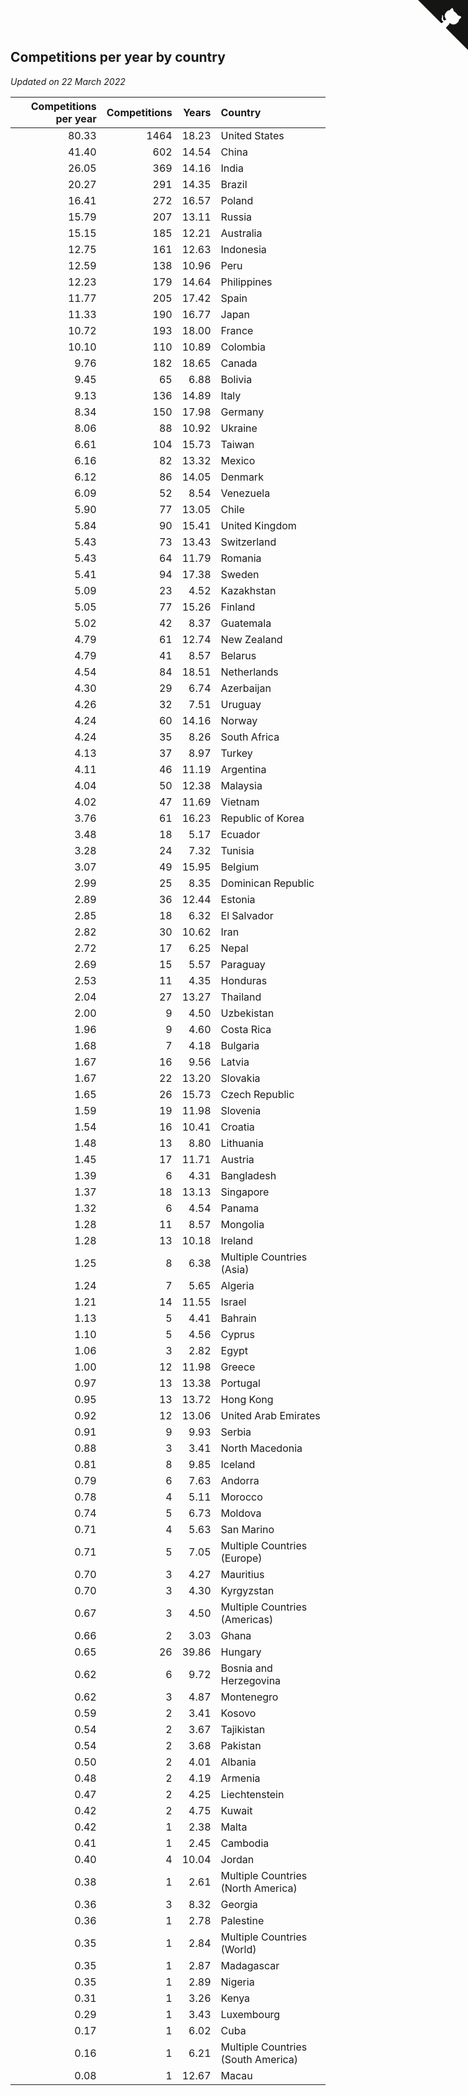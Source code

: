 ## Competitions per year by country

*Updated on 22 March 2022*

| Competitions per year | Competitions | Years | Country |
| ---: | ---: | ---: | :--- |
| 80.33 | 1464 | 18.23 | United States |
| 41.40 | 602 | 14.54 | China |
| 26.05 | 369 | 14.16 | India |
| 20.27 | 291 | 14.35 | Brazil |
| 16.41 | 272 | 16.57 | Poland |
| 15.79 | 207 | 13.11 | Russia |
| 15.15 | 185 | 12.21 | Australia |
| 12.75 | 161 | 12.63 | Indonesia |
| 12.59 | 138 | 10.96 | Peru |
| 12.23 | 179 | 14.64 | Philippines |
| 11.77 | 205 | 17.42 | Spain |
| 11.33 | 190 | 16.77 | Japan |
| 10.72 | 193 | 18.00 | France |
| 10.10 | 110 | 10.89 | Colombia |
| 9.76 | 182 | 18.65 | Canada |
| 9.45 | 65 | 6.88 | Bolivia |
| 9.13 | 136 | 14.89 | Italy |
| 8.34 | 150 | 17.98 | Germany |
| 8.06 | 88 | 10.92 | Ukraine |
| 6.61 | 104 | 15.73 | Taiwan |
| 6.16 | 82 | 13.32 | Mexico |
| 6.12 | 86 | 14.05 | Denmark |
| 6.09 | 52 | 8.54 | Venezuela |
| 5.90 | 77 | 13.05 | Chile |
| 5.84 | 90 | 15.41 | United Kingdom |
| 5.43 | 73 | 13.43 | Switzerland |
| 5.43 | 64 | 11.79 | Romania |
| 5.41 | 94 | 17.38 | Sweden |
| 5.09 | 23 | 4.52 | Kazakhstan |
| 5.05 | 77 | 15.26 | Finland |
| 5.02 | 42 | 8.37 | Guatemala |
| 4.79 | 61 | 12.74 | New Zealand |
| 4.79 | 41 | 8.57 | Belarus |
| 4.54 | 84 | 18.51 | Netherlands |
| 4.30 | 29 | 6.74 | Azerbaijan |
| 4.26 | 32 | 7.51 | Uruguay |
| 4.24 | 60 | 14.16 | Norway |
| 4.24 | 35 | 8.26 | South Africa |
| 4.13 | 37 | 8.97 | Turkey |
| 4.11 | 46 | 11.19 | Argentina |
| 4.04 | 50 | 12.38 | Malaysia |
| 4.02 | 47 | 11.69 | Vietnam |
| 3.76 | 61 | 16.23 | Republic of Korea |
| 3.48 | 18 | 5.17 | Ecuador |
| 3.28 | 24 | 7.32 | Tunisia |
| 3.07 | 49 | 15.95 | Belgium |
| 2.99 | 25 | 8.35 | Dominican Republic |
| 2.89 | 36 | 12.44 | Estonia |
| 2.85 | 18 | 6.32 | El Salvador |
| 2.82 | 30 | 10.62 | Iran |
| 2.72 | 17 | 6.25 | Nepal |
| 2.69 | 15 | 5.57 | Paraguay |
| 2.53 | 11 | 4.35 | Honduras |
| 2.04 | 27 | 13.27 | Thailand |
| 2.00 | 9 | 4.50 | Uzbekistan |
| 1.96 | 9 | 4.60 | Costa Rica |
| 1.68 | 7 | 4.18 | Bulgaria |
| 1.67 | 16 | 9.56 | Latvia |
| 1.67 | 22 | 13.20 | Slovakia |
| 1.65 | 26 | 15.73 | Czech Republic |
| 1.59 | 19 | 11.98 | Slovenia |
| 1.54 | 16 | 10.41 | Croatia |
| 1.48 | 13 | 8.80 | Lithuania |
| 1.45 | 17 | 11.71 | Austria |
| 1.39 | 6 | 4.31 | Bangladesh |
| 1.37 | 18 | 13.13 | Singapore |
| 1.32 | 6 | 4.54 | Panama |
| 1.28 | 11 | 8.57 | Mongolia |
| 1.28 | 13 | 10.18 | Ireland |
| 1.25 | 8 | 6.38 | Multiple Countries (Asia) |
| 1.24 | 7 | 5.65 | Algeria |
| 1.21 | 14 | 11.55 | Israel |
| 1.13 | 5 | 4.41 | Bahrain |
| 1.10 | 5 | 4.56 | Cyprus |
| 1.06 | 3 | 2.82 | Egypt |
| 1.00 | 12 | 11.98 | Greece |
| 0.97 | 13 | 13.38 | Portugal |
| 0.95 | 13 | 13.72 | Hong Kong |
| 0.92 | 12 | 13.06 | United Arab Emirates |
| 0.91 | 9 | 9.93 | Serbia |
| 0.88 | 3 | 3.41 | North Macedonia |
| 0.81 | 8 | 9.85 | Iceland |
| 0.79 | 6 | 7.63 | Andorra |
| 0.78 | 4 | 5.11 | Morocco |
| 0.74 | 5 | 6.73 | Moldova |
| 0.71 | 4 | 5.63 | San Marino |
| 0.71 | 5 | 7.05 | Multiple Countries (Europe) |
| 0.70 | 3 | 4.27 | Mauritius |
| 0.70 | 3 | 4.30 | Kyrgyzstan |
| 0.67 | 3 | 4.50 | Multiple Countries (Americas) |
| 0.66 | 2 | 3.03 | Ghana |
| 0.65 | 26 | 39.86 | Hungary |
| 0.62 | 6 | 9.72 | Bosnia and Herzegovina |
| 0.62 | 3 | 4.87 | Montenegro |
| 0.59 | 2 | 3.41 | Kosovo |
| 0.54 | 2 | 3.67 | Tajikistan |
| 0.54 | 2 | 3.68 | Pakistan |
| 0.50 | 2 | 4.01 | Albania |
| 0.48 | 2 | 4.19 | Armenia |
| 0.47 | 2 | 4.25 | Liechtenstein |
| 0.42 | 2 | 4.75 | Kuwait |
| 0.42 | 1 | 2.38 | Malta |
| 0.41 | 1 | 2.45 | Cambodia |
| 0.40 | 4 | 10.04 | Jordan |
| 0.38 | 1 | 2.61 | Multiple Countries (North America) |
| 0.36 | 3 | 8.32 | Georgia |
| 0.36 | 1 | 2.78 | Palestine |
| 0.35 | 1 | 2.84 | Multiple Countries (World) |
| 0.35 | 1 | 2.87 | Madagascar |
| 0.35 | 1 | 2.89 | Nigeria |
| 0.31 | 1 | 3.26 | Kenya |
| 0.29 | 1 | 3.43 | Luxembourg |
| 0.17 | 1 | 6.02 | Cuba |
| 0.16 | 1 | 6.21 | Multiple Countries (South America) |
| 0.08 | 1 | 12.67 | Macau |


<a href="https://github.com/jonatanklosko/wca_statistics" class="github-corner" aria-label="View source on Github"><svg width="80" height="80" viewBox="0 0 250 250" style="fill:#151513; color:#fff; position: absolute; top: 0; border: 0; right: 0;" aria-hidden="true"><path d="M0,0 L115,115 L130,115 L142,142 L250,250 L250,0 Z"></path><path d="M128.3,109.0 C113.8,99.7 119.0,89.6 119.0,89.6 C122.0,82.7 120.5,78.6 120.5,78.6 C119.2,72.0 123.4,76.3 123.4,76.3 C127.3,80.9 125.5,87.3 125.5,87.3 C122.9,97.6 130.6,101.9 134.4,103.2" fill="currentColor" style="transform-origin: 130px 106px;" class="octo-arm"></path><path d="M115.0,115.0 C114.9,115.1 118.7,116.5 119.8,115.4 L133.7,101.6 C136.9,99.2 139.9,98.4 142.2,98.6 C133.8,88.0 127.5,74.4 143.8,58.0 C148.5,53.4 154.0,51.2 159.7,51.0 C160.3,49.4 163.2,43.6 171.4,40.1 C171.4,40.1 176.1,42.5 178.8,56.2 C183.1,58.6 187.2,61.8 190.9,65.4 C194.5,69.0 197.7,73.2 200.1,77.6 C213.8,80.2 216.3,84.9 216.3,84.9 C212.7,93.1 206.9,96.0 205.4,96.6 C205.1,102.4 203.0,107.8 198.3,112.5 C181.9,128.9 168.3,122.5 157.7,114.1 C157.9,116.9 156.7,120.9 152.7,124.9 L141.0,136.5 C139.8,137.7 141.6,141.9 141.8,141.8 Z" fill="currentColor" class="octo-body"></path></svg></a><style>.github-corner:hover .octo-arm{animation:octocat-wave 560ms ease-in-out}@keyframes octocat-wave{0%,100%{transform:rotate(0)}20%,60%{transform:rotate(-25deg)}40%,80%{transform:rotate(10deg)}}@media (max-width:500px){.github-corner:hover .octo-arm{animation:none}.github-corner .octo-arm{animation:octocat-wave 560ms ease-in-out}}</style>
